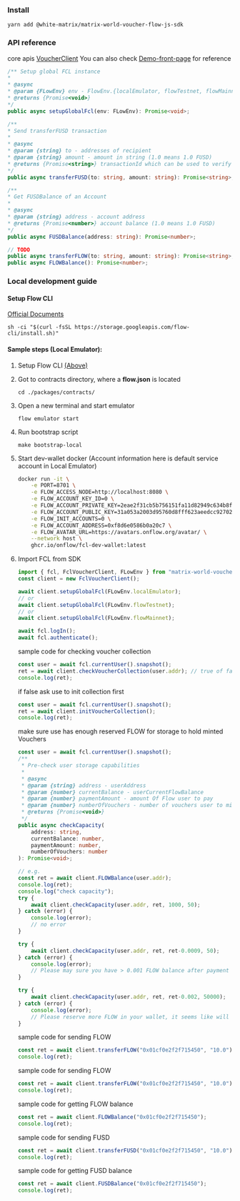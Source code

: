 ### Install
`yarn add @white-matrix/matrix-world-voucher-flow-js-sdk`

### API reference
core apis [VoucherClient](./src/client/VoucherClient.ts)
You can also check [Demo-front-page]('../demo-js-front/src/App.tsx') for reference
```typescript
/** Setup global FCL instance
*
* @async
* @param {FLowEnv} env - FlowEnv.{localEmulator, flowTestnet, flowMainnet}
* @returns {Promise<void>}
*/
public async setupGlobalFcl(env: FLowEnv): Promise<void>;

/**
* Send transferFUSD transaction
*
* @async
* @param {string} to - addresses of recipient
* @param {string} amount - amount in string (1.0 means 1.0 FUSD)
* @returns {Promise<string>} transactionId which can be used to verify the payment to server
*/
public async transferFUSD(to: string, amount: string): Promise<string>;

/**
* Get FUSDBalance of an Account
*
* @async
* @param {string} address - account address
* @returns {Promise<number>} account balance (1.0 means 1.0 FUSD)
*/
public async FUSDBalance(address: string): Promise<number>;

// TODO
public async transferFLOW(to: string, amount: string): Promise<string>;
public async FLOWBalance(): Promise<number>;
```

### Local development guide
#### Setup Flow CLI
[Official Documents](https://docs.onflow.org/flow-cli/install/)
```
sh -ci "$(curl -fsSL https://storage.googleapis.com/flow-cli/install.sh)"
```

#### Sample steps (Local Emulator):
1. Setup Flow CLI [(Above)](#setup-flow-cli)
2. Got to contracts directory, where a **flow.json** is located

    `cd ./packages/contracts/`

3. Open a new terminal and start emulator

    `flow emulator start`

4. Run bootstrap script

    `make bootstrap-local`

5. Start dev-wallet docker (Account information here is default service account in Local Emulator)

    ```bash
    docker run -it \
        -e PORT=8701 \
        -e FLOW_ACCESS_NODE=http://localhost:8080 \
        -e FLOW_ACCOUNT_KEY_ID=0 \
        -e FLOW_ACCOUNT_PRIVATE_KEY=2eae2f31cb5b756151fa11d82949c634b8f28796a711d7eb1e52cc301ed11111 \
        -e FLOW_ACCOUNT_PUBLIC_KEY=31a053a2003d95760d8fff623aeedcc927022d8e0767972ab507608a5f611636e81857c6c46b048be6f66eddc13f5553627861153f6ce301caf5a056d68efc29 \
        -e FLOW_INIT_ACCOUNTS=0 \
        -e FLOW_ACCOUNT_ADDRESS=0xf8d6e0586b0a20c7 \
        -e FLOW_AVATAR_URL=https://avatars.onflow.org/avatar/ \
        --network host \
        ghcr.io/onflow/fcl-dev-wallet:latest
    ```

6. Import FCL from SDK
    ```typescript
    import { fcl, FclVoucherClient, FLowEnv } from "matrix-world-voucher-flow-js-sdk/dist";
    const client = new FclVoucherClient();

    await client.setupGlobalFcl(FLowEnv.localEmulator);
    // or
    await client.setupGlobalFcl(FLowEnv.flowTestnet);
    // or
    await client.setupGlobalFcl(FLowEnv.flowMainnet);

    await fcl.logIn();
    await fcl.authenticate();
    ```

    sample code for checking voucher collection
    ```typescript
    const user = await fcl.currentUser().snapshot();
    ret = await client.checkVoucherCollection(user.addr); // true of false
    console.log(ret);
    ```

    if false ask use to init collection first
    ```typescript
    const user = await fcl.currentUser().snapshot();
    ret = await client.initVoucherCollection();
    console.log(ret);
    ```

    make sure use has enough reserved FLOW for storage to hold minted Vouchers
    ```typescript
    const user = await fcl.currentUser().snapshot();
    /**
     * Pre-check user storage capabilities
     *
     * @async
     * @param {string} address - userAddress
     * @param {number} currentBalance - userCurrentFlowBalance
     * @param {number} paymentAmount - amount Of Flow user to pay
     * @param {number} numberOfVouchers - number of vouchers user to mint
     * @returns {Promise<void>}
     */
    public async checkCapacity(
        address: string,
        currentBalance: number,
        paymentAmount: number,
        numberOfVouchers: number
    ): Promise<void>;

    // e.g.
    const ret = await client.FLOWBalance(user.addr);
    console.log(ret);
    console.log("check capacity");
    try {
        await client.checkCapacity(user.addr, ret, 1000, 50);
    } catch (error) {
        console.log(error);
        // no error
    }

    try {
        await client.checkCapacity(user.addr, ret, ret-0.0009, 50);
    } catch (error) {
        console.log(error);
        // Please may sure you have > 0.001 FLOW balance after payment
    }

    try {
        await client.checkCapacity(user.addr, ret, ret-0.002, 50000);
    } catch (error) {
        console.log(error);
        // Please reserve more FLOW in your wallet, it seems like will run out of storage and likely cause a failed mint
    }
    ```

    sample code for sending FLOW
    ```typescript
    const ret = await client.transferFLOW("0x01cf0e2f2f715450", "10.0");
    console.log(ret);
    ```

    sample code for sending FLOW
    ```typescript
    const ret = await client.transferFLOW("0x01cf0e2f2f715450", "10.0");
    console.log(ret);
    ```

    sample code for getting FLOW balance
    ```typescript
    const ret = await client.FLOWBalance("0x01cf0e2f2f715450");
    console.log(ret);
    ```

    sample code for sending FUSD
    ```typescript
    const ret = await client.transferFUSD("0x01cf0e2f2f715450", "10.0");
    console.log(ret);
    ```

    sample code for getting FUSD balance
    ```typescript
    const ret = await client.FUSDBalance("0x01cf0e2f2f715450");
    console.log(ret);
    ```
